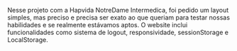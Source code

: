 Nesse projeto com a Hapvida NotreDame Intermedica, foi pedido um layout simples, mas preciso e precisa ser exato ao que queriam para testar nossas habilidades e se realmente estávamos aptos. O website inclui funcionalidades como sistema de logout, responsividade, sessionStorage e LocalStorage.
